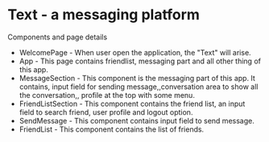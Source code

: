 # Text - a messaging platform

 Components and page details
* WelcomePage - When user open the application, the "Text" will arise.
* App - This page contains friendlist, messaging part and all other thing of this app.
* MessageSection - This component is the messaging part of this app. It contains, input field for sending message,,conversation area to show all the conversation,, profile at the top with some menu.
* FriendListSection - This component contains the friend list, an input field to search friend, user profile and logout option.
* SendMessage - This component contains input field to send message.
* FriendList - This component contains the list of friends.